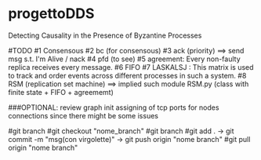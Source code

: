 # progettoDDS
Detecting Causality in the Presence of Byzantine Processes

#TODO
#1 Consensous 
#2 bc (for consensous)
#3 ack (priority) ==> send msg s.t. I'm Alive / nack
#4 pfd (to see)
#5 agreement:  Every non-faulty replica receives every message.
#6 FIFO
#7 LASKALSJ : This matrix is used to track and order events across different processes in such a system.
#8 RSM (replication set machine) ==> implied such module RSM.py (class with finite state + FIFO + agreememt)


###OPTIONAL: review graph init assigning of tcp ports for nodes connections since there might be some issues 

#git branch
#git checkout "nome_branch"
#git branch 
#git add . -> git commit -m "msg(con virgolette)" -> git push origin "nome branch"
#git pull origin "nome branch"